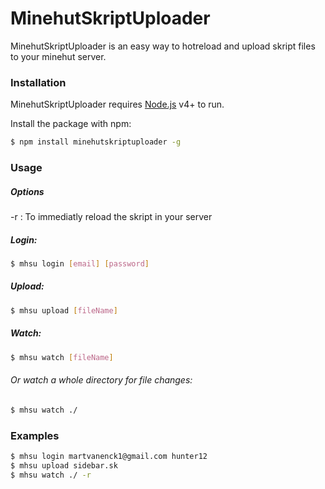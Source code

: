 # MinehutSkriptUploader

MinehutSkriptUploader is an easy way to hotreload and upload skript files to your minehut server.


### Installation

MinehutSkriptUploader requires [Node.js](https://nodejs.org/) v4+ to run.

Install the package with npm:

```sh
$ npm install minehutskriptuploader -g
```

### Usage

##### Options
-r : To immediatly reload the skript in your server

##### Login:

```sh
$ mhsu login [email] [password]
```

##### Upload:
```sh
$ mhsu upload [fileName]
```

##### Watch:
```sh
$ mhsu watch [fileName]
```
###### Or watch a whole directory for file changes:
```sh
$ mhsu watch ./
```

### Examples
```sh
$ mhsu login martvanenck1@gmail.com hunter12
$ mhsu upload sidebar.sk
$ mhsu watch ./ -r
```